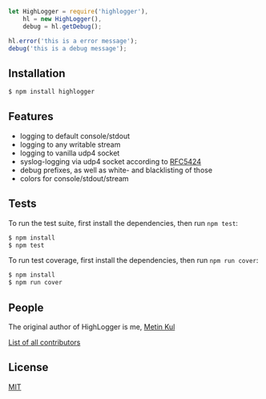 ```js
let HighLogger = require('highlogger'),
    hl = new HighLogger(),
    debug = hl.getDebug();

hl.error('this is a error message');
debug('this is a debug message');
```

## Installation

```bash
$ npm install highlogger
```

## Features

  * logging to default console/stdout
  * logging to any writable stream
  * logging to vanilla udp4 socket
  * syslog-logging via udp4 socket according to [RFC5424](https://tools.ietf.org/html/rfc5424)
  * debug prefixes, as well as white- and blacklisting of those
  * colors for console/stdout/stream

## Tests

To run the test suite, first install the dependencies, then run `npm test`:

```bash
$ npm install
$ npm test
```

To run test coverage, first install the dependencies, then run `npm run cover`:

```bash
$ npm install
$ npm run cover
```

## People

The original author of HighLogger is me, [Metin Kul](https://github.com/daddy-cool)

[List of all contributors](https://github.com/daddy-cool/highlogger/graphs/contributors)

## License

[MIT](LICENSE)